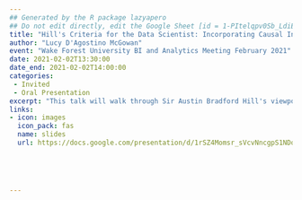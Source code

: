 ```yaml
---
## Generated by the R package lazyapero
## Do not edit directly, edit the Google Sheet [id = 1-PItelqpv0Sb_LdiEDqb8O3D_Roii5nVTL07IRVbRtA]
title: "Hill's Criteria for the Data Scientist: Incorporating Causal Inference Techniques"
author: "Lucy D'Agostino McGowan"
event: "Wake Forest University BI and Analytics Meeting February 2021"
date: 2021-02-02T13:30:00
date_end: 2021-02-02T14:00:00
categories:
 - Invited
 - Oral Presentation
excerpt: "This talk will walk through Sir Austin Bradford Hill's viewpoints for causality, using XKCD comics along the way."
links:
- icon: images
  icon_pack: fas
  name: slides
  url: https://docs.google.com/presentation/d/1rSZ4Momsr_sVcvNncgpS1NDqevlmCeXDPzHtLDv-xOs/edit





---
```


